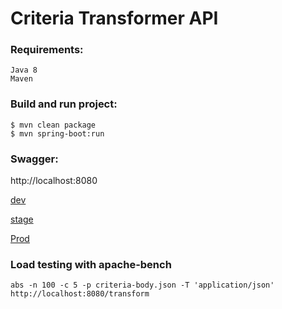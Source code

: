 # Criteria Transformer API

### Requirements:

    Java 8
    Maven

### Build and run project:

    $ mvn clean package
    $ mvn spring-boot:run
    
### Swagger:

http://localhost:8080

[dev](https://develop-transformer.dev.services.jtech.se)

[stage](https://staging-transformer.dev.services.jtech.se)

[Prod](https://transformer.dev.services.jtech.se)

### Load testing with apache-bench
    abs -n 100 -c 5 -p criteria-body.json -T 'application/json' http://localhost:8080/transform
